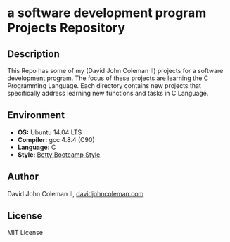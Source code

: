 # a software development program Projects Repository

## Description

This Repo has some of my (David John Coleman II) projects for a software development program.
The focus of these projects are learning the C Programming Language. Each
directory contains new projects that specifically address learning new functions
and tasks in C Language.

## Environment

* __OS:__ Ubuntu 14.04 LTS
* __Compiler:__ gcc 4.8.4 (C90)
* __Language:__ C
* __Style:__ [Betty Bootcamp Style](https://github.com/bootcampschool/Betty)

## Author

David John Coleman II, [davidjohncoleman.com](http://www.davidjohncoleman.com/)

## License

MIT License
